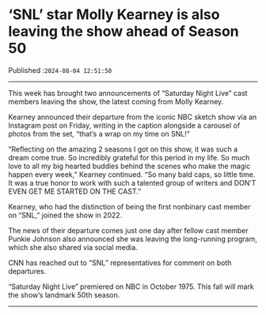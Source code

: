 # ‘SNL’ star Molly Kearney is also leaving the show ahead of Season 50

Published :`2024-08-04 12:51:50`

---

This week has brought two announcements of “Saturday Night Live” cast members leaving the show, the latest coming from Molly Kearney.

Kearney announced their departure from the iconic NBC sketch show via an Instagram post on Friday, writing in the caption alongside a carousel of photos from the set, “that’s a wrap on my time on SNL!”

“Reflecting on the amazing 2 seasons I got on this show, it was such a dream come true. So incredibly grateful for this period in my life. So much love to all my big hearted buddies behind the scenes who make the magic happen every week,” Kearney continued. “So many bald caps, so little time. It was a true honor to work with such a talented group of writers and DON’T EVEN GET ME STARTED ON THE CAST.”

Kearney, who had the distinction of being the first nonbinary cast member on “SNL,” joined the show in 2022.

The news of their departure comes just one day after fellow cast member Punkie Johnson also announced she was leaving the long-running program, which she also shared via social media.

CNN has reached out to “SNL” representatives for comment on both departures.

“Saturday Night Live” premiered on NBC in October 1975. This fall will mark the show’s landmark 50th season.

---

